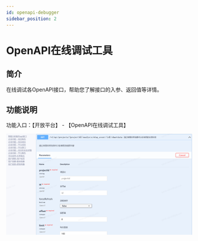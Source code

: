 ```yaml
---
id: openapi-debugger
sidebar_position: 2
---
```


# OpenAPI在线调试工具

## 简介

在线调试各OpenAPI接口，帮助您了解接口的入参、返回值等详情。


## 功能说明

功能入口：【开放平台】 - 【OpenAPI在线调试工具】

![OpenAPI在线调试工具](/img/openapi_debugger.png)
